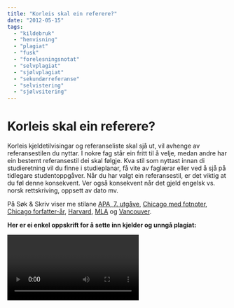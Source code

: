 ```yaml
---
title: "Korleis skal ein referere?"
date: "2012-05-15"
tags: 
  - "kildebruk"
  - "henvisning"
  - "plagiat"
  - "fusk"
  - "forelesningsnotat"
  - "selvplagiat"
  - "sjølvplagiat"
  - "sekundærreferanse"
  - "selvistering" 
  - "sjølvsitering"
---
```


 # Korleis skal ein referere? 

Korleis kjeldetilvisingar og referanseliste skal sjå ut, vil avhenge av referansestilen du nyttar. I nokre fag står ein fritt til å velje, medan andre har ein bestemt referansestil dei skal følgje. Kva stil som nyttast innan di studieretning vil du finne i studieplanar, få vite av faglærar eller ved å sjå på tidlegare studentoppgåver. Når du har valgt ein referansestil, er det viktig at du føl denne konsekvent. Ver også konsekvent når det gjeld engelsk vs. norsk rettskriving, oppsett av dato mv. 

På Søk & Skriv viser me stilane [APA, 7. utgåve](/referansestiler/apa-7th.html), [Chicago med fotnoter](/referansestiler/chicago-fotnoter.html), [Chicago forfatter-år](/referansestiler/chicago-forfatter-aar.html), [Harvard](/referansestiler/harvard.html), [MLA](/referansestiler/mla.html) og [Vancouver](/referansestiler/vancouver.html).

**Her er ei enkel oppskrift for å sette inn kjelder og unngå plagiat:**

<Video id="3IIoBZ0Tf_I" />


## Kva skal refererast?

For alt fagleg innhald som ikkje byggjer på eige materiale, eigne resonnement eller meiningar, **skal** ein oppgi kjelde i teksten og i referanselista. Dette kan for eksempel vere andre sine argument, meiningar og vurderingar, talmateriale, modellar, resultat og konklusjonar. Hugs at all bruk av figurar, tabellar, lyd og bilete er knytt til [opphavsrett](https://sokogskriv.no/kjeldebruk/korleis-skal-ein-referere.html#opphavsrett).

**Allmenne sanningar**

Allmenne sanningar treng ikkje referanse, som for eksempel:

> Den 17. mai 1814 skreiv samtlege representantar på Eidsvoll under på ei ny grunnlov for den sjølvstendige staten Noreg, og dei tok Christian Frederik til konge.

Skriv du derimot om noko som ikkje er allment kjend, må du oppgje kvar du hentar opplysningane frå.

Det kan vere vanskeleg å vurdere kor langt dokumentasjonskravet skal gå. Ukontroversielle påstandar som er kunnskapsgrunnlaget innanfor ditt fag, treng ikkje dokumentasjon. Er du i tvil, spør rettleiar. Då unngår du å bli mistenkt for å [plagiere](https://sokogskriv.no/kjeldebruk/korleis-skal-ein-referere.html#korleis-unnga-plagiat-brot-pa-opphavsretten).

**Førelesingar**

Dine eigne førelesingsnotat reknast ikkje som kjelde, og skal ikkje visast til i ei oppgåve. Du kan sjølvsagt bruke førelesingsnotatene dine til inspirasjon når du skriv, men du må arbeide med stoffet, skrive det om og gjere det til ditt eige.

Dersom førelesaren har gjort førelesningsnotat/handouts/powerpoint-presentasjonar offentleg elektronisk, _kan_ du sitere desse. Som hovudregel er det betre å vise til (pensum-)litteratur. Les nøye: har førelesaren oppgitt sine kjelder? I så fall bør du nytte desse i staden for førelesningsnotat/handout/powerpoint-presentasjonen.


## Unngå plagiat / brot på opphavsretten

::: warning Korleis la vere å plagiere?

Det viktigaste er å **aldri klippe og lime utan å oppgje kjelde**. 

Gjengi sitat ordrett med hermeteikn, **eller** parafraser (skriv innhaldet med eigne ord). 

Legg vekk kjelda medan du skriv, så blir du ikkje opphengd i skrivemåten til forfattaren. Sjekk at meiningsinnhaldet stemmer, og vis til kjelda som vanleg. 

Vips, så har du unngått å plagiere!
  
:::  

Omfattande og/eller medvite plagiat reknast som fusk, og vil få uheldige følgjer for deg som student. Dersom du blir skulda for å plagiere – ved å ha kopiert eit verk heilt eller delvis utan å vise til kor du har det frå – kan det forsinke studieprogresjon og i verste fall føre til tap av studieplass.  

Vis alltid kvar du har henta informasjon eller formuleringar frå – då er du trygg. Dette gjeld òg for ditt eige arbeid: _Sjølvplagiat_ vert nemleg også rekna som plagiat.

::: warning Sjølvsitering eller sjølvplagiat?  

Å vise til ditt eige arbeid kan kanskje vere nødvendig for å unngå plagiat, men dei færraste oppgåver blir betre av å trekke inn ting du har gjort tidlegare. Dersom du ikkje kjem utanom, gjeld desse råda: 

Publiserte oppgåver viser du til på vanleg måte, med forfattar, årstal, tittel og utgjevar. 

Upubliserte studentarbeid kan visast til som "Eige/eget arbeid (årstal). Tittel på oppgåva 
[Upublisert semesteroppgåve eller det som passar]. Namnet på utdanningsinstitusjonen". 

Desse eksempla følger APA-stilen.

Enkelte studiestader har tydelege retningslinjer for sjølvsitering og -plagiat, andre ikkje. Sjekk alltid med rettleiar eller faglærar dersom du ønsker å gjenbruke tidlegare arbeid. 


::: 


### Opphavsrett 
Opphavsrett er den retten skaparen av eit åndsverk har til verket. Åndsverket kan vere eit litterært, vitskapeleg eller kunstnarisk verk, og skaparen blir kalla opphavar. Opphavsretten er regulert i lov om opphavsrett til åndsverk frå 2018, også kalla [åndsverklova](https://lovdata.no/dokument/NL/lov/2018-06-15-40). Hovudregelen i åndsverklova er at opphavaren har einerett til å framstille eksemplar av verket og å gjere det tilgjengeleg for andre. Denne økonomiske retten varer i 70 år etter at opphavar er gått bort, då «fell verket i det fri», som det heiter. 

I tillegg til den økonomiske råderetten opphavar har, kjem den ideelle – det vil seie retten til å bli namngjeven og verna mot at åndsverket blir nytta på eit krenkande vis. Merk at den ideelle retten ikkje går ut på dato. 
Brot på gjeldande reglar om opphavsrett kan få uheldige følgjer. _Plagiat_ er å framstille andre sine resultat, tankar, idear eller formuleringar som om dei var sine eigne. Dette reknast som intellektuelt tjuveri ifølgje [åndsverkslova](https://lovdata.no/dokument/NL/lov/2018-06-15-40). 

For meir om opphavsrett, sjå [DelRett](https://delrett.no/) som er ei offentleg rettleiingsteneste om opphavsrett. 


## Sitat
Av og til kan det vere aktuelt å hente informasjon eller tekst frå andre inn i eigen tekst. Dette må gjerast i samsvar med god skikk, ved å sitere og vise korrekt til kjeldene. Gi aldri inntrykk av at noko er ditt når det ikkje er det.

### Direkte sitat

Direkte sitat er ei heilt ordrett attgiving. Døme kan vere definisjonar, særleg gode formuleringar eller utsegn til vidare drøfting. Sitat som er mindre enn 40 ord (eller tre linjer) skrivast direkte inn i teksten og uthevast med hermeteikn. 

::: eksempel Eksempel
«Studenter (og forskere) innenfor samfunnsfag og humanistiske fag må skrive innenfor en akademisk sjanger. Særtrekket ved denne sjangeren er _drøfting_» (Førland, 1996, s. 11).

Kjelde: Førland, T.E. (1996). _Drøft! Lærebok i oppgaveskriving_. Gyldendal.
:::

Sitat som har meir enn 40 ord skal (i APA) skrivast i eit eige avsnitt med innrykk. Når du skriv sitata på denne måten skal det ikkje nyttast hermeteikn, og punktum kjem før parentes. Det er vanleg å introdusere sitat med innleiing og/eller ein kommentar. 

### Ved endringar i sitatet 

På same måte som med indirekte sitat, kan det nokre gonger vere aktuelt å gjere endringar på sitatet. Det kan vere å ta vekk delar av sitatet, eller å legge til ord for å få lesaren til å forstå samanhengen. Om du har eit lengre sitat med ein del irrelevante passasjar kan det vere aktuelt å **utelate** delar av sitatet. Dette må markerast tydeleg. Om du utelét eitt eller to ord kan det markerast med ... (tre prikkar). Dersom du utelét fleire ord, kan du nytta skarpe klammer \[ ... \] eller vanlege parentesar ( ... ). 


::: eksempel Eksempel

"Studenter ... må skrive innenfor en akademisk sjanger. Særtrekket ved denne sjangeren er _drøfting_" (Førland, 1996, s. 11).

:::

Ønsker du å **tilføye** eller **erstatte** noko i eit sitat, kan du markere det ved å nytte klammeparentesar. 

::: eksempel Eksempel

"Studenter (og forskere) innenfor \[de akademiske disipliner\] må skrive innenfor en akademisk sjanger" (Førland, 1996, s. 11).

:::

### Indirekte sitat

Indirekte sitat, også kalla parafrase, syner til dei tilfella der du gjev att innhaldet med dine eigne ord. Indirekte sitat kan bidra til å skape flyt i teksten og kan synleggjere at du har ei god forståing for kjelda. Pass på at innhaldet blir gjeve att korrekt og at meininga framleis er den same.

::: eksempel Eksempel
Førland (1996, s. 11) hevder at alle studenter innenfor samfunnsfag og humaniora må lære seg den akademiske sjangeren, som kjennetegnes av drøfting.

Den akademiske sjangeren kjennetegnes av drøfting, og alle studenter innenfor samfunnsfag og humaniora må lære seg den (Førland, 1996, s. 11)
:::

### Sekundærkjelder

Hovudregelen er at du kun skal vise til verk du har lese. Om originalkjelda ikkje er tilgjengeleg, eller er på språk du ikkje forstår, kan du vise til andre si omtale av kjelda:

::: eksempel Eksempel

I teksten:

"Det er ikke tilfeldig at det moderne menneske skriver 'med' en maskin" (Martin Heidegger, sitert i Johansen, 2003, s. 80).

I referanselista:

Johansen, A. (2003). _Samtalens tynne tråd: skriveerfaringer._ Spartacus. 

:::

Dersom du kjenner til publikasjonsåret for primærkjelda, skal dette også inkluderast i teksten. 


## Notar og vedlegg

- Avgrens bruk av notar.
- Notar skal nyttast til tilleggsopplysningar som ikkje er ein naturleg del av teksten. 
- Du kan velje om du vil nytte fotnotar nedst på sida eller som sluttnotar bak i kapitlet/oppgåva. Vel du å plassere notane som fotnotar er det vanleg å ha ein mindre skrifttype for å skilje notane frå hovudteksten.
- Nøyaktig korleis notetilvisinga gjerast er ofte avhenging av kva referansestil du nytter. Det er for eksempel ikkje føremålsteneleg å nytte nummererte notar dersom du nytter ein nummerert referansestil som Vancouver. 
- Vedlegg er lister over tabellar og figurar som er med i oppgåva, spørreskjema, observasjonsskjema, intervjuguide og liknande. Vedlegg skal nummerast og plasserast etter referanselista.


## Hjelpemiddel

 
For større oppgåver kan du effektivisere arbeidet ved å nytte referanseverktøy som Zotero, EndNote, ReferenceManager eller Mendeley. 
Undersøk med studiestaden din kva referanseverktøy du har tilgong til. [Zotero](https://www.zotero.org/) er gratis tilgjengelege for alle, medan [Mendeley](https://www.mendeley.com/) og [EndNote](https://endnote.com/product-details/basic/) finst i enklare gratisversjonar. 

Hugs at du alltid må dobbelsjekke at referansen blir rett! 

::: tip Tips: 
Det er fullt mogeleg å skrive ei oppgåve eller ein artikkel utan å bruke eit referansehandteringsverktøy. Referansar kan enkelt kopierast frå Oria, Google Scholar eller frå heimesida til tidsskriftet. Pass på å sjekke at dei er fullstendige og at eventuell kursiv føl med. Sjå etter sitatteikn:

<List
  image="/images/scholar-cite.svg"
  alt="Scholar cite"
  text="Knapp for Google Scholar siteringsfunksjon."
/>
:::


## QUIZ: Kva type kjelde er dette?

<QuizEn v-bind:quizNum=1 />

